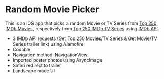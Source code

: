 # Random Movie Picker

This is an iOS app that picks a random Movie or TV Series from [Top 250 IMDb Movies](https://www.imdb.com/chart/top/?ref_=nv_mv_250), respectively from [Top 250 IMDb TV Series](https://www.imdb.com/chart/toptv/?ref_=nv_tvv_250)
using [IMDb API](https://imdb-api.com/).

- 3 IMDb API requests (Get Top 250 Movies/TV Series & Get Movie/TV Series trailer link) using Alamofire
- Codable
- Navigation method: NavigationView
- Imported poster photos using AsyncImage
- Safari redirect to trailer
- Landscape mode UI

